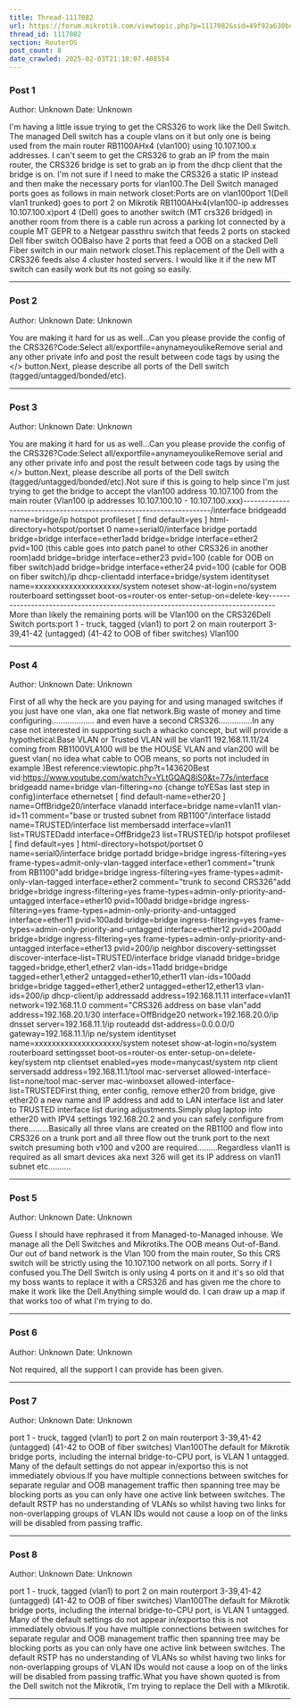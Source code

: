 ```yaml
---
title: Thread-1117082
url: https://forum.mikrotik.com/viewtopic.php?p=1117082&sid=49f92a630bc7970d8ca50523be880e8f#p1117082
thread_id: 1117082
section: RouterOS
post_count: 8
date_crawled: 2025-02-03T21:18:07.408554
---
```


### Post 1
Author: Unknown
Date: Unknown

I'm having a little issue trying to get the CRS326 to work like the Dell Switch. The managed Dell switch has a couple vlans on it but only one is being used from the main router RB1100AHx4 (vlan100) using 10.107.100.x addresses. I can't seem to get the CRS326 to grab an IP from the main router, the CRS326 bridge is set to grab an ip from the dhcp client that the bridge is on. I'm not sure if I need to make the CRS326 a static IP instead and then make the necessary ports for vlan100.The Dell Switch managed ports goes as follows in main network closet:Ports are on vlan100port 1(Dell vlan1 trunked) goes to port 2 on Mikrotik RB1100AHx4(vlan100-ip addresses 10.107.100.x)port 4 (Dell) goes to another switch (MT crs326 bridged) in another room from there is a cable run across a parking lot connected by a couple MT GEPR to a Netgear passthru switch that feeds 2 ports on stacked Dell fiber switch OOBalso have 2 ports that feed a OOB on a stacked Dell Fiber switch in our main network closet.This replacement of the Dell with a CRS326 feeds also 4 cluster hosted servers. I would like it if the new MT switch can easily work but its not going so easily.

---
### Post 2
Author: Unknown
Date: Unknown

You are making it hard for us as well...Can you please provide the config of the CRS326?Code:Select all/exportfile=anynameyoulikeRemove serial and any other private info and post the result between code tags by using the </> button.Next, please describe all ports of the Dell switch (tagged/untagged/bonded/etc).

---
### Post 3
Author: Unknown
Date: Unknown

You are making it hard for us as well...Can you please provide the config of the CRS326?Code:Select all/exportfile=anynameyoulikeRemove serial and any other private info and post the result between code tags by using the </> button.Next, please describe all ports of the Dell switch (tagged/untagged/bonded/etc).Not sure if this is going to help since I'm just trying to get the bridge to accept the vlan100 address 10.107.100 from the main router (Vlan100 ip addresses 10.107.100.10 - 10.107.100.xxx)---------------------------------------------------------------------/interface bridgeadd name=bridge/ip hotspot profileset [ find default=yes ] html-directory=hotspot/portset 0 name=serial0/interface bridge portadd bridge=bridge interface=ether1add bridge=bridge interface=ether2  pvid=100 (this cable goes into patch panel to other CRS326 in another room)add bridge=bridge interface=ether23 pvid=100 (cable for OOB on fiber switch)add bridge=bridge interface=ether24 pvid=100 (cable for OOB on fiber switch)/ip dhcp-clientadd interface=bridge/system identityset name=xxxxxxxxxxxxxxxxxxxx/system noteset show-at-login=no/system routerboard settingsset boot-os=router-os enter-setup-on=delete-key--------------------------------------------------------------------------------More than likely the remaining ports will be Vlan100 on the CRS326Dell Switch ports:port 1 - truck, tagged (vlan1) to port 2 on main routerport 3-39,41-42 (untagged) (41-42 to OOB of fiber switches) Vlan100

---
### Post 4
Author: Unknown
Date: Unknown

First of all why the heck are you paying for and using managed switches if you just have one vlan, aka one flat network.Big waste of money and time configuring................... and even have a second CRS326...............In any case not interested in supporting such a whacko concept, but will provide a hypothetical.Base VLAN or Trusted VLAN  will be vlan11  192.168.11.11/24  coming from RB1100VLA100 will be the HOUSE VLAN and vlan200 will be guest vlan( no idea what cable to OOB  means, so ports not included in example )Best reference:viewtopic.php?t=143620Best vid:https://www.youtube.com/watch?v=YLtGQAQ8iS0&t=77s/interface bridgeadd name=bridge vlan-filtering=no  {change toYESas last step in config}interface ethernetset [ find default-name=ether20 ] name=OffBridge20/interface vlanadd interface=bridge name=vlan11 vlan-id=11  comment="base or trusted subnet from RB1100"/interface listadd name=TRUSTED/interface list membersadd interface=vlan11  list=TRUSTEDadd interface=OffBridge23 list=TRUSTED/ip hotspot profileset [ find default=yes ] html-directory=hotspot/portset 0 name=serial0/interface bridge portadd bridge=bridge ingress-filtering=yes frame-types=admit-only-vlan-tagged interface=ether1 comment="trunk from RB1100"add bridge=bridge ingress-filtering=yes frame-types=admit-only-vlan-tagged interface=ether2 comment="trunk to second CRS326"add bridge=bridge ingress-filtering=yes frame-types=admin-only-priority-and-untagged interface=ether10 pvid=100add bridge=bridge ingress-filtering=yes frame-types=admin-only-priority-and-untagged interface=ether11 pvid=100add bridge=bridge ingress-filtering=yes frame-types=admin-only-priority-and-untagged interface=ether12 pvid=200add bridge=bridge ingress-filtering=yes frame-types=admin-only-priority-and-untagged interface=ether13 pvid=200/ip neighbor discovery-settingsset discover-interface-list=TRUSTED/interface bridge vlanadd bridge=bridge tagged=bridge,ether1,ether2  vlan-ids=11add bridge=bridge tagged=ether1,ether2   untagged=ether10,ether11 vlan-ids=100add bridge=bridge tagged=ether1,ether2   untagged=ether12,ether13 vlan-ids=200/ip dhcp-client/ip addressadd address=192.168.11.11 interface=vlan11 network=192.168.11.0  comment="CRS326 address on base vlan"add address=192.168.20.1/30 interface=OffBridge20  network=192.168.20.0/ip dnsset server=192.168.11.1/ip routeadd  dst-address=0.0.0.0/0 gateway=192.168.11.1/ip ne/system identityset name=xxxxxxxxxxxxxxxxxxxx/system noteset show-at-login=no/system routerboard settingsset boot-os=router-os enter-setup-on=delete-key/system ntp clientset enabled=yes mode=manycast/system ntp client serversadd address=192.168.11.1/tool mac-serverset allowed-interface-list=none/tool mac-server mac-winboxset allowed-interface-list=TRUSTEDFirst thing, enter config, remove ether20 from bridge, give ether20 a new name and IP address and add to LAN interface list and later to TRUSTED interface list during adjustments.Simply plug laptop into ether20 with IPV4 settings 192.168.20.2  and you can safely configure from there.........Basically all three vlans are created on the RB1100 and flow into CRS326 on a trunk port and all three flow out the trunk port to the next switch presuming both v100 and v200 are required.........Regardless vlan11 is required as all smart devices aka next 326 will get its IP address on vlan11 subnet etc..........

---
### Post 5
Author: Unknown
Date: Unknown

Guess I should have rephrased it from Managed-to-Managed inhouse. We manage all the Dell Switches and Mikrotiks.The OOB means Out-of-Band. Our out of band network is the Vlan 100 from the main router, So this CRS switch will be strictly using the 10.107.100 network on all ports. Sorry if I confused you.The Dell Switch is only using 4 ports on it and it's so old that my boss wants to replace it with a CRS326 and has given me the chore to make it work like the Dell.Anything simple would do. I can draw up a map if that works too of what I'm trying to do.

---
### Post 6
Author: Unknown
Date: Unknown

Not required, all the support I can provide has been given.

---
### Post 7
Author: Unknown
Date: Unknown

port 1 - truck, tagged (vlan1) to port 2 on main routerport 3-39,41-42 (untagged) (41-42 to OOB of fiber switches) Vlan100The default for Mikrotik bridge ports, including the internal bridge-to-CPU port, is VLAN 1 untagged. Many of the default settings do not appear in/exportso this is not immediately obvious.If you have multiple connections between switches for separate regular and OOB management traffic then spanning tree may be blocking ports as you can only have one active link between switches. The default RSTP has no understanding of VLANs so whilst having two links for non-overlapping groups of VLAN IDs would not cause a loop on of the links will be disabled from passing traffic.

---
### Post 8
Author: Unknown
Date: Unknown

port 1 - truck, tagged (vlan1) to port 2 on main routerport 3-39,41-42 (untagged) (41-42 to OOB of fiber switches) Vlan100The default for Mikrotik bridge ports, including the internal bridge-to-CPU port, is VLAN 1 untagged. Many of the default settings do not appear in/exportso this is not immediately obvious.If you have multiple connections between switches for separate regular and OOB management traffic then spanning tree may be blocking ports as you can only have one active link between switches. The default RSTP has no understanding of VLANs so whilst having two links for non-overlapping groups of VLAN IDs would not cause a loop on of the links will be disabled from passing traffic.What you have shown quoted is from the Dell switch not the Mikrotik, I'm trying to replace the Dell with a MIkrotik.

---
